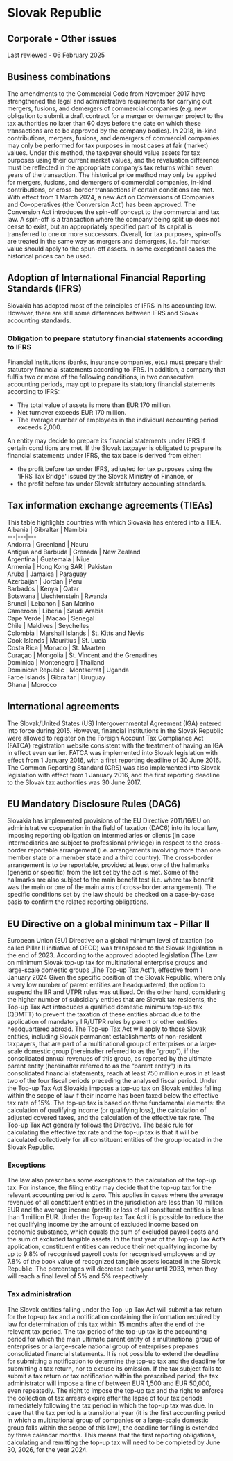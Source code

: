 # Slovak Republic
## Corporate - Other issues
Last reviewed - 06 February 2025
## Business combinations
The amendments to the Commercial Code from November 2017 have strengthened the legal and administrative requirements for carrying out mergers, fusions, and demergers of commercial companies (e.g. new obligation to submit a draft contract for a merger or demerger project to the tax authorities no later than 60 days before the date on which these transactions are to be approved by the company bodies).
In 2018, in-kind contributions, mergers, fusions, and demergers of commercial companies may only be performed for tax purposes in most cases at fair (market) values. Under this method, the taxpayer should value assets for tax purposes using their current market values, and the revaluation difference must be reflected in the appropriate company’s tax returns within seven years of the transaction.
The historical price method may only be applied for mergers, fusions, and demergers of commercial companies, in-kind contributions, or cross-border transactions if certain conditions are met.
With effect from 1 March 2024, a new Act on Conversions of Companies and Co-operatives (the ’Conversion Act‘) has been approved. The Conversion Act introduces the spin-off concept to the commercial and tax law. A spin-off is a transaction where the company being split up does not cease to exist, but an appropriately specified part of its capital is transferred to one or more successors.
Overall, for tax purposes, spin-offs are treated in the same way as mergers and demergers, i.e. fair market value should apply to the spun-off assets. In some exceptional cases the historical prices can be used.
## Adoption of International Financial Reporting Standards (IFRS)
Slovakia has adopted most of the principles of IFRS in its accounting law. However, there are still some differences between IFRS and Slovak accounting standards.
### Obligation to prepare statutory financial statements according to IFRS
Financial institutions (banks, insurance companies, etc.) must prepare their statutory financial statements according to IFRS. In addition, a company that fulfils two or more of the following conditions, in two consecutive accounting periods, may opt to prepare its statutory financial statements according to IFRS:
  * The total value of assets is more than EUR 170 million.
  * Net turnover exceeds EUR 170 million.
  * The average number of employees in the individual accounting period exceeds 2,000.


An entity may decide to prepare its financial statements under IFRS if certain conditions are met.
If the Slovak taxpayer is obligated to prepare its financial statements under IFRS, the tax base is derived from either:
  * the profit before tax under IFRS, adjusted for tax purposes using the 'IFRS Tax Bridge' issued by the Slovak Ministry of Finance, or
  * the profit before tax under Slovak statutory accounting standards.


## Tax information exchange agreements (TIEAs)
This table highlights countries with which Slovakia has entered into a TIEA.
Albania |  Gibraltar |  Namibia  
---|---|---  
Andorra |  Greenland |  Nauru  
Antigua and Barbuda |  Grenada |  New Zealand  
Argentina |  Guatemala |  Niue  
Armenia |  Hong Kong SAR |  Pakistan  
Aruba |  Jamaica |  Paraguay  
Azerbaijan |  Jordan |  Peru  
Barbados |  Kenya |  Qatar  
Botswana |  Liechtenstein |  Rwanda  
Brunei |  Lebanon |  San Marino  
Cameroon |  Liberia |  Saudi Arabia  
Cape Verde |  Macao |  Senegal  
Chile |  Maldives |  Seychelles  
Colombia |  Marshall Islands |  St. Kitts and Nevis  
Cook Islands |  Mauritius |  St. Lucia  
Costa Rica |  Monaco |  St. Maarten  
Curaçao |  Mongolia |  St. Vincent and the Grenadines  
Dominica |  Montenegro |  Thailand  
Dominican Republic |  Montserrat |  Uganda  
Faroe Islands |  Gibraltar |  Uruguay  
Ghana |  Morocco  
## International agreements
The Slovak/United States (US) Intergovernmental Agreement (IGA) entered into force during 2015. However, financial institutions in the Slovak Republic were allowed to register on the Foreign Account Tax Compliance Act (FATCA) registration website consistent with the treatment of having an IGA in effect even earlier.
FATCA was implemented into Slovak legislation with effect from 1 January 2016, with a first reporting deadline of 30 June 2016.
The Common Reporting Standard (CRS) was also implemented into Slovak legislation with effect from 1 January 2016, and the first reporting deadline to the Slovak tax authorities was 30 June 2017.
## EU Mandatory Disclosure Rules (DAC6)
Slovakia has implemented provisions of the EU Directive 2011/16/EU on administrative cooperation in the field of taxation (DAC6) into its local law, imposing reporting obligation on intermediaries or clients (in case intermediaries are subject to professional privilege) in respect to the cross-border reportable arrangement (i.e. arrangements involving more than one member state or a member state and a third country).
The cross-border arrangement is to be reportable, provided at least one of the hallmarks (generic or specific) from the list set by the act is met. Some of the hallmarks are also subject to the main benefit test (i.e. where tax benefit was the main or one of the main aims of cross-border arrangement).
The specific conditions set by the law should be checked on a case-by-case basis to confirm the related reporting obligations.
## EU Directive on a global minimum tax - Pillar II
European Union (EU) Directive on a global minimum level of taxation (so called Pillar II initiative of OECD) was transposed to the Slovak legislation in the end of 2023. According to the approved adopted legislation (The Law on minimum Slovak top-up tax for multinational enterprise groups and large-scale domestic groups „The Top-up Tax Act”), effective from 1 January 2024
Given the specific position of the Slovak Republic, where only a very low number of parent entities are headquartered, the option to suspend the IIR and UTPR rules was utilised. On the other hand, considering the higher number of subsidiary entities that are Slovak tax residents, the Top-up Tax Act introduces a qualified domestic minimum top-up tax (QDMTT) to prevent the taxation of these entities abroad due to the application of mandatory IIR/UTPR rules by parent or other entities headquartered abroad.
The Top-up Tax Act will apply to those Slovak entities, including Slovak permanent establishments of non-resident taxpayers, that are part of a multinational group of enterprises or a large-scale domestic group (hereinafter referred to as the “group”), if the consolidated annual revenues of this group, as reported by the ultimate parent entity (hereinafter referred to as the “parent entity”) in its consolidated financial statements, reach at least 750 million euros in at least two of the four fiscal periods preceding the analysed fiscal period.
Under the Top-up Tax Act Slovakia imposes a top-up tax on Slovak entities falling within the scope of law if their income has been taxed below the effective tax rate of 15%.
The top-up tax is based on three fundamental elements: the calculation of qualifying income (or qualifying loss), the calculation of adjusted covered taxes, and the calculation of the effective tax rate. The Top-up Tax Act generally follows the Directive.
The basic rule for calculating the effective tax rate and the top-up tax is that it will be calculated collectively for all constituent entities of the group located in the Slovak Republic.
### Exceptions
The law also prescribes some exceptions to the calculation of the top-up tax. For instance, the filing entity may decide that the top-up tax for the relevant accounting period is zero. This applies in cases where the average revenues of all constituent entities in the jurisdiction are less than 10 million EUR and the average income (profit) or loss of all constituent entities is less than 1 million EUR.
Under the Top-up tax Tax Act it is possible to reduce the net qualifying income by the amount of excluded income based on economic substance, which equals the sum of excluded payroll costs and the sum of excluded tangible assets.
In the first year of the Top-up Tax Act’s application, constituent entities can reduce their net qualifying income by up to 9.8% of recognised payroll costs for recognised employees and by 7.8% of the book value of recognized tangible assets located in the Slovak Republic. The percentages will decrease each year until 2033, when they will reach a final level of 5% and 5% respectively.
### Tax administration
The Slovak entities falling under the Top-up Tax Act will submit a tax return for the top-up tax and a notification containing the information required by law for determination of this tax within 15 months after the end of the relevant tax period.
The tax period of the top-up tax is the accounting period for which the main ultimate parent entity of a multinational group of enterprises or a large-scale national group of enterprises prepares consolidated financial statements.
It is not possible to extend the deadline for submitting a notification to determine the top-up tax and the deadline for submitting a tax return, nor to excuse its omission. If the tax subject fails to submit a tax return or tax notification within the prescribed period, the tax administrator will impose a fine of between EUR 1,500 and EUR 50,000, even repeatedly. 
The right to impose the top-up tax and the right to enforce the collection of tax arrears expire after the lapse of four tax periods immediately following the tax period in which the top-up tax was due.
In case that the tax period is a transitional year (it is the first accounting period in which a multinational group of companies or a large-scale domestic group falls within the scope of this law), the deadline for filing is extended by three calendar months. This means that the first reporting obligations, calculating and remitting the top-up tax will need to be completed by June 30, 2026, for the year 2024. 
